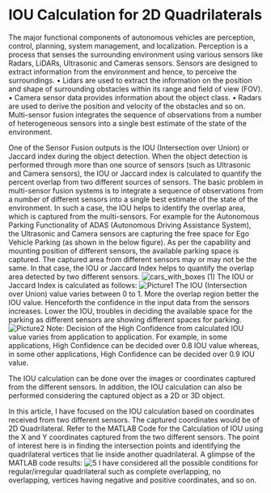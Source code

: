 # IOU Calculation for 2D Quadrilaterals
The major functional components of autonomous vehicles are perception, control,
planning, system management, and localization. Perception is a process that senses the
surrounding environment using various sensors like Radars, LiDARs, Ultrasonic and
Cameras sensors.
Sensors are designed to extract information from the environment and hence, to perceive the surroundings.
•         Lidars are used to extract the information on the position and shape of surrounding obstacles within its range and field of view (FOV).
•         Camera sensor data provides information about the object class.
•         Radars are used to derive the position and velocity of the obstacles and so on.
Multi-sensor fusion integrates the sequence of observations from a number of heterogeneous sensors into a single best estimate of the state of the environment.
 
One of the Sensor Fusion outputs is the IOU (Intersection over Union) or Jaccard index during the object detection. When the object detection is performed through more than one source of sensors (such as Ultrasonic and Camera sensors), the IOU or Jaccard index is calculated to quantify the percent overlap from two different sources of sensors.
The basic problem in multi-sensor fusion systems is to integrate a sequence of
observations from a number of different sensors into a single best estimate of the state
of the environment.
In such a case, the IOU helps to identify the overlap area, which is captured from the multi-sensors.
For example for the Autonomous Parking Functionality of ADAS (Autonomous Driving Assistance System), the Ultrasonic and Camera sensors are capturing the free space for Ego Vehicle Parking (as shown in the below figure). As per the capability and mounting position of different sensors, the available parking space is captured. The captured area from different sensors may or may not be the same. In that case, the IOU or Jaccard Index helps to quantify the overlap area detected by two different sensors. 
![cars_with_boxes (1)](https://user-images.githubusercontent.com/58618142/135723861-aaf32292-40c8-4d3c-9636-7531ec62e825.png)
The IOU or Jaccard Index is calculated as follows:
![Picture1](https://user-images.githubusercontent.com/58618142/135723967-3fde63b0-ae6b-4985-a753-926ba28e70c0.png)
The IOU (Intersection over Union) value varies between 0 to 1. More the overlap region better the IOU value.  Henceforth the confidence in the input data from the sensors increases. Lower the IOU, troubles in deciding the available space for the parking as different sensors are showing different spaces for parking.
![Picture2](https://user-images.githubusercontent.com/58618142/135724005-29f5652b-fa8c-49eb-ad07-3571920b9633.png)
Note: Decision of the High Confidence from calculated IOU value varies from application to application. For example, in some applications, High Confidence can be decided over 0.8 IOU value whereas, in some other applications, High Confidence can be decided over 0.9 IOU value.
 
The IOU calculation can be done over the images or coordinates captured from the different sensors.  In addition, the IOU calculation can also be performed considering the captured object as a 2D or 3D object.
 
In this article, I have focused on the IOU calculation based on coordinates received from two different sensors. The captured coordinates would be of 2D Quadrilateral.
Refer to the MATLAB Code for the Calculation of IOU using the X and Y coordinates captured from the two different sensors. The point of interest here is in finding the intersection points and identifying the quadrilateral vertices that lie inside another quadrilateral.
A glimpse of the MATLAB code results:
![5](https://user-images.githubusercontent.com/58618142/135724018-7a62b1e0-a77b-4065-8dad-ee21cb684015.png)
I have considered all the possible conditions for regular/irregular quadrilateral such as complete overlapping, no overlapping, vertices having negative and positive coordinates, and so on.
